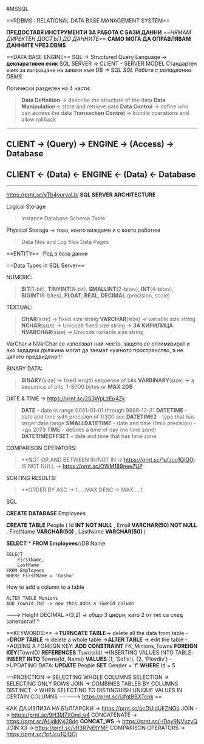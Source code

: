 #MSSQL

==RDBMS :
RELATIONAL 
DATA 
BASE
MANAGEMENT
SYSTEM== 

**ПРЕДОСТАВЯ ИНСТРУМЕНТИ ЗА РАБОТА С БАЗИ ДАННИ**
==*НЯМАМ ДИРЕКТЕН ДОСТЪП ДО ДАННИТЕ*==
**САМО МОГА ДА ОПРАВЛЯВАМ ДАННИТЕ ЧРЕЗ DBMS**

==DATA BASE ENGINE==
SQL -> Structured Query Language
-> **декларативен език**
SQL SERVER => CLIENT - SERVER MODEL
Стандартен език за изпращане на заявки към DB -> SQL
*SQL Работи с релационна DBMS*

Логически разделен на 4 части:
>**Data Definition** -> describe the structure of the data
>**Data Manipulation**-> store and retrieve data
>**Data Control** -> define who can access the data
>**Transaction Control** -> bundle operations and allow rollback

---
CLIENT -> (Query) -> ENGINE -> (Access) -> Database
---
CLIENT <- (Data) <- ENGINE <- (Data) <- Database 
---
---

https://prnt.sc/yTb4yuryaLbi
**SQL SERVER ARCHITECTURE**

Logical Storage
>Instance
>	Database
>		Schema
>			Table

Physical Storage -> това, което виждаме и с което работим
>Data files and Log files
>	Data Pages

==ENTITY==
-Ред в база данни

==Data Types in SQL Server==

NUMERIC:
>**BIT**(1-bit), **TINYINT**(8-bit), **SMALLINT**(2-bites),
>**INT**(4-bites), **BIGINT**(8-bites), 
>**FLOAT**, **REAL**, **DECIMAL** (precision, scale)

TEXTUAL:
>**CHAR**(size) -> fixed size string
>**VARCHAR**(size) -> variable size string
>**NCHAR**(size) -> Unicode fixed size string              -> **ЗА КИРИЛИЦА**
>**NVARCHAR**(size) -> Unicode variable size string

VarChar и NVarChar се използват най-често, защото се оптимизират и ако зададеш дължина могат да заемат нужното пространство, а не цялото предвидено!!!

BINARY DATA:
>**BINARY**(size) -> fixed length sequence of bits
>**VARBINARY**(size) -> a sequence of bits, 1-8000 bytes or **MAX 2GB** 

DATE & TIME -> https://prnt.sc/2S3WpLzEp4Zk
>**DATE** - date in range 0001-01-01 through 9999-12-31
>**DATETIME** - date and time with precision of 1/300 sec
>**DATETIME2** - type that has larger date range
>**SMALLDATETIME** - date and time (1min precision) ->до 2079
>**TIME** - defines a time of day (no time zone)
>**DATETIMEOFFSET** - date and time that has time zone

COMPARISON OPERATORS:
>**NOT
>OR
>AND
>BETWEEN
>IN/NOT IN -> https://prnt.sc/1pfJcu1QlQOj
>IS NOT NULL -> https://prnt.sc/OWM189nee7UP

SORTING RESULTS:
>**ORDER BY
>ASC -> 1.....MAX
>DESC -> MAX.....1

SQL

**CREATE DATABASE** Employees

**CREATE TABLE** People
(
	Id **INT NOT NULL** ,
	Email **VARCHAR(50) NOT NULL** ,
	FirstName **VARCHAR(50)** ,
	LastName **VARCHAR(50)**
)

**SELECT** * **FROM Employees**//DB Name
```
SELECT
	FirstName,
	LastName
FROM Employees
WHERE FirstName = 'Gosho'
```

How to add a column to a table
```
ALTER TABLE Minions
ADD TownId INT -> now this adds a TownId column
```

---> Height DECIMAL *(3,2) -> общо 3 цифри, като 2 от тях са след запетаята!! *

==KEYWORDS:==
->**TURNCATE  TABLE**-> delete all the data from table
->**DROP TABLE** -> delete a whole table
->**ALTER TABLE** -> edit the table
->ADDING A FOREIGN KEY:
	**ADD CONSTRAINT** FK_Minions_Towns
	**FOREIGN KEY**(TownID) **REFERENCES** Towns(Id)
->INSERTING VALUES INTO TABLE:
	**INSERT INTO** Towns(Id, Name)
		**VALUES** (1, 'Sofia'),
					(2, 'Plovdiv')
->UPDATING DATA:
		**UPDATE** People
	**SET** Gender = 'f'
	**WHERE** Id = 5


==PROECTION ->  SELECTING WHOLE COLUMNS
SELECTION -> SELECTING ONLY ROWS
JOIN -> COMBINES TABLES BY COLUMNS
DISTINCT -> WHEN SELECTING TO DISTINGUISH UNIQUE VALUES IN CERTAIN COLUMNS ------> https://prnt.sc/iJfgtBBXTcpk ==

КАК ДА ИЗЛИЗА НА БЪЛГАРСКИ -> https://prnt.sc/qcDUldUFZNOb
JOIN -> https://prnt.sc/9H3M7XOml_e4
CONCATENATE -> https://prnt.sc/ALjdkKyj28dg
**CONCAT_WS** -> https://prnt.sc/-lDoy9NVvzvQ
JOIN X3 -> https://prnt.sc/vtt3R7yEtYMF
COMPARISON OPERATORS -> https://prnt.sc/1pfJcu1QlQOj

